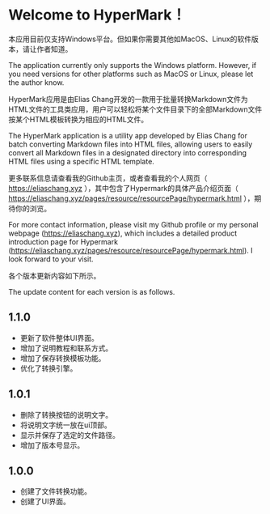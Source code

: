 # Welcome to HyperMark！
本应用目前仅支持Windows平台。但如果你需要其他如MacOS、Linux的软件版本，请让作者知道。

The application currently only supports the Windows platform. However, if you need versions for other platforms such as MacOS or Linux, please let the author know.

HyperMark应用是由Elias Chang开发的一款用于批量转换Markdown文件为HTML文件的工具类应用，用户可以轻松将某个文件目录下的全部Markdown文件按某个HTML模板转换为相应的HTML文件。

The HyperMark application is a utility app developed by Elias Chang for batch converting Markdown files into HTML files, allowing users to easily convert all Markdown files in a designated directory into corresponding HTML files using a specific HTML template.

更多联系信息请查看我的Github主页，或者查看我的个人网页（ https://eliaschang.xyz ），其中包含了Hypermark的具体产品介绍页面（ https://eliaschang.xyz/pages/resource/resourcePage/hypermark.html ），期待你的浏览。

For more contact information, please visit my Github profile or my personal webpage (https://eliaschang.xyz), which includes a detailed product introduction page for Hypermark (https://eliaschang.xyz/pages/resource/resourcePage/hypermark.html). I look forward to your visit.

各个版本更新内容如下所示。

The update content for each version is as follows.

## 1.1.0
- 更新了软件整体UI界面。
- 增加了说明教程和联系方式。
- 增加了保存转换模板功能。
- 优化了转换引擎。

## 1.0.1
- 删除了转换按钮的说明文字。
- 将说明文字统一放在ui顶部。
- 显示并保存了选定的文件路径。
- 增加了版本号显示。

## 1.0.0
- 创建了文件转换功能。
- 创建了UI界面。
